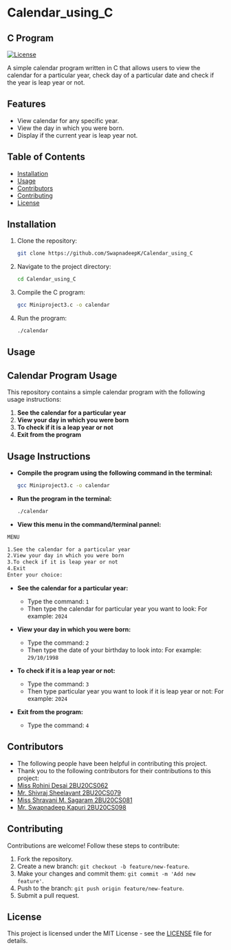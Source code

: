 # Calendar_using_C

## C Program

[![License](https://img.shields.io/badge/License-MIT-blue.svg)](https://opensource.org/licenses/MIT)

A simple calendar program written in C that allows users to view the calendar for a particular year, check day of a particular date and check if the year is leap year or not.

## Features

- View calendar for any specific year.
- View the day in which you were born.
- Display if the current year is leap year not.

## Table of Contents

- [Installation](#installation)
- [Usage](#usage)
- [Contributors](#contributors)
- [Contributing](#contributing)
- [License](#license)

## Installation

1. Clone the repository:

    ```bash
    git clone https://github.com/SwapnadeepK/Calendar_using_C
    ```

2. Navigate to the project directory:

    ```bash
    cd Calendar_using_C
    ```

3. Compile the C program:

    ```bash
    gcc Miniproject3.c -o calendar
    ```

4. Run the program:

    ```bash
    ./calendar
    ```

## Usage

## Calendar Program Usage

This repository contains a simple calendar program with the following usage instructions:

1. **See the calendar for a particular year**
2. **View your day in which you were born**
3. **To check if it is a leap year or not**
4. **Exit from the program**

## Usage Instructions

- **Compile the program using the following command in the terminal:**

    ```bash
    gcc Miniproject3.c -o calendar
    ```

- **Run the program in the terminal:**

    ```bash
    ./calendar
    ```

- **View this menu in the command/terminal pannel:**

 ```bash
MENU 

 1.See the calendar for a particular year
 2.View your day in which you were born
 3.To check if it is leap year or not
 4.Exit
 Enter your choice:

 ```

- **See the calendar for a particular year:**
  - Type the command: `1`
  - Then type the calendar for particular year you want to look: For example: `2024`

- **View your day in which you were born:**
  - Type the command: `2`
  - Then type the date of your birthday to look into: For example: `29/10/1998`

- **To check if it is a leap year or not:**
  - Type  the command: `3`
  - Then type particular year you want to look if it is leap year or not: For example: `2024`

- **Exit from the program:**
  - Type  the command: `4`

## Contributors

- The following people have been helpful in contributing this project.
- Thank you to the following contributors for their contributions to this project:
- [Miss Rohini Desai 2BU20CS062](https://www.linkedin.com/in/rohini-desai-4835641b8/)
- [Mr. Shivraj Sheelavant 2BU20CS079](https://www.linkedin.com/in/shivaraj-sheelvant-910982227/)
- [Miss Shravani M. Sagaram 2BU20CS081](https://www.linkedin.com/in/shravani-sagaram/)
- [Mr. Swapnadeep Kapuri 2BU20CS098](https://www.linkedin.com/in/swapnadeep-kapuri-5ab423228/)

## Contributing

Contributions are welcome! Follow these steps to contribute:

1. Fork the repository.
2. Create a new branch: `git checkout -b feature/new-feature`.
3. Make your changes and commit them: `git commit -m 'Add new feature'`.
4. Push to the branch: `git push origin feature/new-feature`.
5. Submit a pull request.

## License

This project is licensed under the MIT License - see the [LICENSE](LICENSE) file for details.
